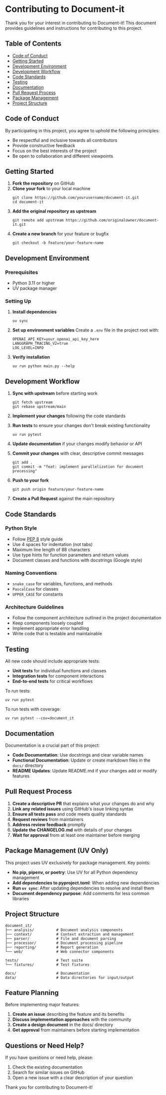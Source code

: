 # Contributing to Document-it

Thank you for your interest in contributing to Document-it! This document provides guidelines and instructions for contributing to this project.

## Table of Contents

- [Code of Conduct](#code-of-conduct)
- [Getting Started](#getting-started)
- [Development Environment](#development-environment)
- [Development Workflow](#development-workflow)
- [Code Standards](#code-standards)
- [Testing](#testing)
- [Documentation](#documentation)
- [Pull Request Process](#pull-request-process)
- [Package Management](#package-management)
- [Project Structure](#project-structure)

## Code of Conduct

By participating in this project, you agree to uphold the following principles:

- Be respectful and inclusive towards all contributors
- Provide constructive feedback
- Focus on the best interests of the project
- Be open to collaboration and different viewpoints

## Getting Started

1. **Fork the repository** on GitHub
2. **Clone your fork** to your local machine
   ```
   git clone https://github.com/yourusername/document-it.git
   cd document-it
   ```
3. **Add the original repository as upstream**
   ```
   git remote add upstream https://github.com/originalowner/document-it.git
   ```
4. **Create a new branch** for your feature or bugfix
   ```
   git checkout -b feature/your-feature-name
   ```

## Development Environment

### Prerequisites

- Python 3.11 or higher
- UV package manager

### Setting Up

1. **Install dependencies**
   ```
   uv sync
   ```

2. **Set up environment variables**
   Create a `.env` file in the project root with:
   ```
   OPENAI_API_KEY=your_openai_api_key_here
   LANGGRAPH_TRACING_V2=true
   LOG_LEVEL=INFO
   ```

3. **Verify installation**
   ```
   uv run python main.py --help
   ```

## Development Workflow

1. **Sync with upstream** before starting work
   ```
   git fetch upstream
   git rebase upstream/main
   ```

2. **Implement your changes** following the code standards

3. **Run tests** to ensure your changes don't break existing functionality
   ```
   uv run pytest
   ```

4. **Update documentation** if your changes modify behavior or API

5. **Commit your changes** with clear, descriptive commit messages
   ```
   git add .
   git commit -m "feat: implement parallelization for document processing"
   ```

6. **Push to your fork**
   ```
   git push origin feature/your-feature-name
   ```

7. **Create a Pull Request** against the main repository

## Code Standards

### Python Style

- Follow [PEP 8](https://peps.python.org/pep-0008/) style guide
- Use 4 spaces for indentation (not tabs)
- Maximum line length of 88 characters
- Use type hints for function parameters and return values
- Document classes and functions with docstrings (Google style)

### Naming Conventions

- `snake_case` for variables, functions, and methods
- `PascalCase` for classes
- `UPPER_CASE` for constants

### Architecture Guidelines

- Follow the component architecture outlined in the project documentation
- Keep components loosely coupled
- Implement appropriate error handling
- Write code that is testable and maintainable

## Testing

All new code should include appropriate tests:

- **Unit tests** for individual functions and classes
- **Integration tests** for component interactions
- **End-to-end tests** for critical workflows

To run tests:
```
uv run pytest
```

To run tests with coverage:
```
uv run pytest --cov=document_it
```

## Documentation

Documentation is a crucial part of this project:

- **Code Documentation**: Use docstrings and clear variable names
- **Functional Documentation**: Update or create markdown files in the `docs/` directory
- **README Updates**: Update README.md if your changes add or modify features

## Pull Request Process

1. **Create a descriptive PR** that explains what your changes do and why
2. **Link any related issues** using GitHub's issue linking syntax
3. **Ensure all tests pass** and code meets quality standards
4. **Request reviews** from maintainers
5. **Address review feedback** promptly
6. **Update the CHANGELOG.md** with details of your changes
7. **Wait for approval** from at least one maintainer before merging

## Package Management (UV Only)

This project uses UV exclusively for package management. Key points:

- **No pip, pipenv, or poetry**: Use UV for all Python dependency management
- **Add dependencies to pyproject.toml**: When adding new dependencies
- **Run `uv sync`**: After updating dependencies to resolve and install them
- **Document dependency purpose**: Add comments for less common libraries

## Project Structure

```
document_it/
├── analysis/          # Document analysis components
├── context/           # Context extraction and management
├── parser/            # File and document parsing
├── processor/         # Document processing pipeline
├── reporting/         # Report generation
└── web/               # Web connector components

tests/                 # Test suite
└── fixtures/          # Test fixtures

docs/                  # Documentation
data/                  # Data directories for input/output
```

## Feature Planning

Before implementing major features:

1. **Create an issue** describing the feature and its benefits
2. **Discuss implementation approaches** with the community
3. **Create a design document** in the docs/ directory
4. **Get approval** from maintainers before starting implementation

## Questions or Need Help?

If you have questions or need help, please:

1. Check the existing documentation
2. Search for similar issues on GitHub
3. Open a new issue with a clear description of your question

Thank you for contributing to Document-it!